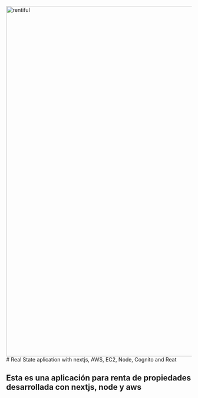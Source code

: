 <img width="952" alt="rentiful" src="https://github.com/user-attachments/assets/d79cddbf-a591-496f-83ea-c11f4dcf2ec8" />
# Real State aplication with nextjs, AWS, EC2, Node, Cognito and Reat

## Esta es una aplicación para renta de propiedades desarrollada con nextjs, node y aws 
